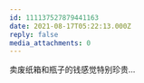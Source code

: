 ```yaml
---
id: 111137527879441163
date: 2021-08-17T05:22:13.000Z
reply: false
media_attachments: 0
---
```


卖废纸箱和瓶子的钱感觉特别珍贵…

